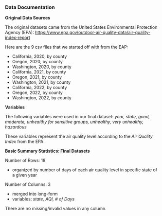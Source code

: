 ### **Data Documentation**

**Original Data Sources**

The original datasets came from the United States Environmental Protection Agency (EPA): 
https://www.epa.gov/outdoor-air-quality-data/air-quality-index-report

Here are the 9 csv files that we started off with from the EAP: 

* California, 2020, by county
* Oregon, 2020, by county
* Washington, 2020, by county
* California, 2021, by county
* Oregon, 2021, by county
* Washington, 2021, by county
* California, 2022, by county
* Oregon, 2022, by county
* Washington, 2022, by county

**Variables**

The following variables were used in our final dataset: 
_year, state, good, moderate, unhealthy for sensitive groups, unhealthy, very unhealthy, hazardous_

These variables represent the air quality level according to the _Air Quality Index_ from the EPA

**Basic Summary Statistics: Final Datasets**

Number of Rows: 18 

* organized by number of days of each air quality level in specific state of a given year

Number of Columns: 3

* merged into long-form 
* variables: _state, AQI, # of Days_

There are no missing/invalid values in any column.
